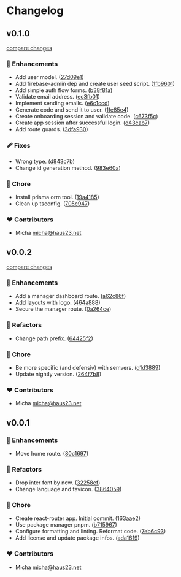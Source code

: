 # Changelog


## v0.1.0

[compare changes](https://github.com/haus23/tipprunde/compare/v0.0.2...v0.1.0)

### 🚀 Enhancements

- Add user model. ([27d09e1](https://github.com/haus23/tipprunde/commit/27d09e1))
- Add firebase-admin dep and create user seed script. ([1fb9601](https://github.com/haus23/tipprunde/commit/1fb9601))
- Add simple auth flow forms. ([b38f81a](https://github.com/haus23/tipprunde/commit/b38f81a))
- Validate email address. ([ec3fb01](https://github.com/haus23/tipprunde/commit/ec3fb01))
- Implement sending emails. ([e6c1ccd](https://github.com/haus23/tipprunde/commit/e6c1ccd))
- Generate code and send it to user. ([1fe85e4](https://github.com/haus23/tipprunde/commit/1fe85e4))
- Create onboarding session and validate code. ([c673f5c](https://github.com/haus23/tipprunde/commit/c673f5c))
- Create app session after successful login. ([d43cab7](https://github.com/haus23/tipprunde/commit/d43cab7))
- Add route guards. ([3dfa930](https://github.com/haus23/tipprunde/commit/3dfa930))

### 🩹 Fixes

- Wrong type. ([d843c7b](https://github.com/haus23/tipprunde/commit/d843c7b))
- Change id generation method. ([983e60a](https://github.com/haus23/tipprunde/commit/983e60a))

### 🏡 Chore

- Install prisma orm tool. ([19a4185](https://github.com/haus23/tipprunde/commit/19a4185))
- Clean up tsconfig. ([705c947](https://github.com/haus23/tipprunde/commit/705c947))

### ❤️ Contributors

- Micha <micha@haus23.net>

## v0.0.2

[compare changes](https://github.com/haus23/tipprunde/compare/v0.0.1...v0.0.2)

### 🚀 Enhancements

- Add a manager dashboard route. ([a62c86f](https://github.com/haus23/tipprunde/commit/a62c86f))
- Add layouts with logo. ([464a888](https://github.com/haus23/tipprunde/commit/464a888))
- Secure the manager route. ([0a264ce](https://github.com/haus23/tipprunde/commit/0a264ce))

### 💅 Refactors

- Change path prefix. ([64425f2](https://github.com/haus23/tipprunde/commit/64425f2))

### 🏡 Chore

- Be more specific (and defensiv) with semvers. ([d1d3889](https://github.com/haus23/tipprunde/commit/d1d3889))
- Update nightly version. ([264f7b8](https://github.com/haus23/tipprunde/commit/264f7b8))

### ❤️ Contributors

- Micha <micha@haus23.net>

## v0.0.1


### 🚀 Enhancements

- Move home route. ([80c1697](https://github.com/haus23/tipprunde/commit/80c1697))

### 💅 Refactors

- Drop inter font by now. ([32258ef](https://github.com/haus23/tipprunde/commit/32258ef))
- Change language and favicon. ([3864059](https://github.com/haus23/tipprunde/commit/3864059))

### 🏡 Chore

- Create react-router app. Initial commit. ([163aae2](https://github.com/haus23/tipprunde/commit/163aae2))
- Use package manager pnpm. ([b715967](https://github.com/haus23/tipprunde/commit/b715967))
- Configure formatting and linting. Reformat code. ([7eb6c93](https://github.com/haus23/tipprunde/commit/7eb6c93))
- Add license and update package infos. ([ada1619](https://github.com/haus23/tipprunde/commit/ada1619))

### ❤️ Contributors

- Micha <micha@haus23.net>

